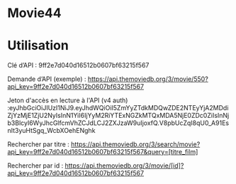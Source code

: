 # Movie44

# Utilisation

Clé d’API : 9ff2e7d040d16512b0607bf63215f567

Demande d’API (exemple) : https://api.themoviedb.org/3/movie/550?api_key=9ff2e7d040d16512b0607bf63215f567

Jeton d'accès en lecture à l'API (v4 auth) :eyJhbGciOiJIUzI1NiJ9.eyJhdWQiOiI5ZmYyZTdkMDQwZDE2NTEyYjA2MDdiZjYzMjE1ZjU2NyIsInN1YiI6IjYyM2RiYTExNGZkMTQxMDA5NjE0ZDc0ZiIsInNjb3BlcyI6WyJhcGlfcmVhZCJdLCJ2ZXJzaW9uIjoxfQ.V8pbUcZqI8qU0_A91EsnIt3yuHtSgq_WcbXOehENghk



Rechercher par titre : https://api.themoviedb.org/3/search/movie?api_key=9ff2e7d040d16512b0607bf63215f567&query=[titre_film]


Rechercher par id : https://api.themoviedb.org/3/movie/[id]?api_key=9ff2e7d040d16512b0607bf63215f567


